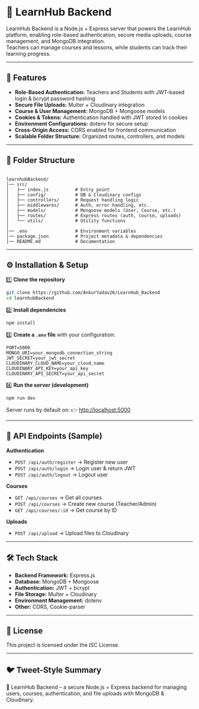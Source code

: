 
# 📘 LearnHub Backend

LearnHub Backend is a Node.js + Express server that powers the LearnHub platform, enabling role-based authentication, secure media uploads, course management, and MongoDB integration.  
Teachers can manage courses and lessons, while students can track their learning progress.

---

## 🚀 Features

- **Role-Based Authentication:** Teachers and Students with JWT-based login & bcrypt password hashing  
- **Secure File Uploads:** Multer + Cloudinary integration  
- **Course & User Management:** MongoDB + Mongoose models  
- **Cookies & Tokens:** Authentication handled with JWT stored in cookies  
- **Environment Configurations:** dotenv for secure setup  
- **Cross-Origin Access:** CORS enabled for frontend communication  
- **Scalable Folder Structure:** Organized routes, controllers, and models  

---

## 📂 Folder Structure

```

learnhubBackend/
│── src/
│   ├── index.js          # Entry point
│   ├── config/           # DB & Cloudinary configs
│   ├── controllers/      # Request handling logic
│   ├── middlewares/      # Auth, error handling, etc.
│   ├── models/           # Mongoose models (User, Course, etc.)
│   ├── routes/           # Express routes (auth, course, uploads)
│   └── utils/            # Utility functions
│
│── .env                  # Environment variables
│── package.json          # Project metadata & dependencies
│── README.md             # Documentation

````

---

## ⚙️ Installation & Setup

1️⃣ **Clone the repository**
```bash
git clone https://github.com/AnkurYadav26/LearnHub_Backend
cd learnhubBackend
````

2️⃣ **Install dependencies**

```bash
npm install
```

3️⃣ **Create a `.env` file** with your configuration:

```
PORT=5000
MONGO_URI=your_mongodb_connection_string
JWT_SECRET=your_jwt_secret
CLOUDINARY_CLOUD_NAME=your_cloud_name
CLOUDINARY_API_KEY=your_api_key
CLOUDINARY_API_SECRET=your_api_secret
```

4️⃣ **Run the server (development)**

```bash
npm run dev
```

Server runs by default on:
👉 [http://localhost:5000](http://localhost:5000)

---

## 🔑 API Endpoints (Sample)

**Authentication**

* `POST /api/auth/register` → Register new user
* `POST /api/auth/login` → Login user & return JWT
* `POST /api/auth/logout` → Logout user

**Courses**

* `GET /api/courses` → Get all courses
* `POST /api/courses` → Create new course (Teacher/Admin)
* `GET /api/courses/:id` → Get course by ID

**Uploads**

* `POST /api/upload` → Upload files to Cloudinary

---

## 🛠️ Tech Stack

* **Backend Framework:** Express.js
* **Database:** MongoDB + Mongoose
* **Authentication:** JWT + bcrypt
* **File Storage:** Multer + Cloudinary
* **Environment Management:** dotenv
* **Other:** CORS, Cookie-parser

---


## 📜 License

This project is licensed under the ISC License.

---

## 🐦 Tweet-Style Summary

🚀 LearnHub Backend – a secure Node.js + Express backend for managing users, courses, authentication, and file uploads with MongoDB & Cloudinary.



